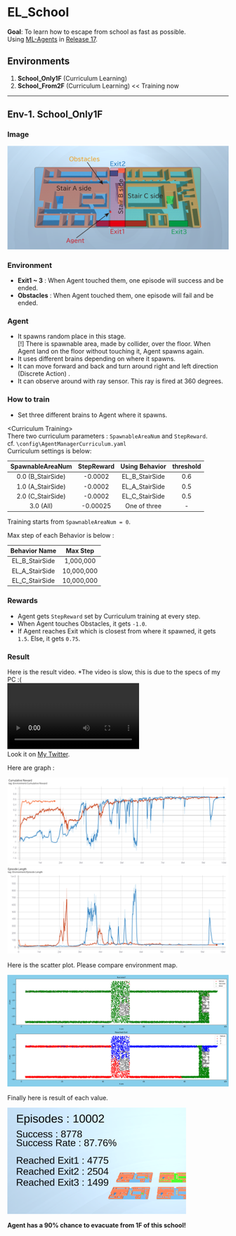 # EL_School
**Goal**: To learn how to escape from school as fast as possible.  
Using [ML-Agents](https://github.com/Unity-Technologies/ml-agents) in [Release 17](https://github.com/Unity-Technologies/ml-agents/tree/release_17).  

## Environments
1. **School_Only1F** (Curriculum Learning)
1. **School_From2F** (Curriculum Learning) << Training now

---
## Env-1. School_Only1F

### Image
![Stage](images/Stage_Only1F.png)

### Environment
* **Exit1 ~ 3** : When Agent touched them, one episode will success and be ended. 
* **Obstacles** : When Agent touched them, one episode will fail and be ended.

### Agent
* It spawns random place in this stage.  
[!] There is spawnable area, made by collider, over the floor. When Agent land on the floor without touching it, Agent spawns again.
* It uses different brains depending on where it spawns. 
* It can move forward and back and turn around right and left direction (Discrete Action) .
* It can observe around with ray sensor. This ray is fired at 360 degrees.

### How to train
* Set three different brains to Agent where it spawns.

\<Curriculum Training>  
There two curriculum parameters : ``SpawnableAreaNum`` and ``StepReward``.  
cf. ``\config\AgentManagerCurriculum.yaml``  
Curriculum settings is below: 

| SpawnableAreaNum | StepReward | Using Behavior | threshold |  
|:----------------:|:----------:|:--------------:|:---------:|
| 0.0 (B_StairSide)| -0.0002    | EL_B_StairSide | 0.6       |
| 1.0 (A_StairSide)| -0.0002    | EL_A_StairSide | 0.5       |
| 2.0 (C_StairSide)| -0.0002    | EL_C_StairSide | 0.5       |
| 3.0 (All)        | -0.00025   | One of three   | -         |

Training starts from ``SpawnableAreaNum = 0``.

Max step of each Behavior is below :  

| Behavior Name | Max Step   |
|:-------------:|:----------:|
|EL_B_StairSide | 1,000,000  |
|EL_A_StairSide | 10,000,000 |
|EL_C_StairSide | 10,000,000 |

### Rewards
* Agent gets ``StepReward`` set by Curriculum training at every step.
* When Agent touches Obstacles, it gets ``-1.0``.
* If Agent reaches Exit which is closest from where it spawned, it gets ``1.5``. Else, it gets ``0.75``.

### Result
Here is the result video. *The video is slow, this is due to the specs of my PC :(  
![result video](https://user-images.githubusercontent.com/79734873/147444470-8b665edb-289f-4361-b69f-fd716cac849f.mp4)  
Look it on [My Twitter](https://twitter.com/Yuulis04/status/1475024424101621761).

Here are graph :

![Reward graph](/images/graph_reward.png)  
![Reward graph](/images/graph_episode-length.png)

Here is the scatter plot. Please compare environment map.

![scatter plot](/images/Only1F_result_2021-12-26-16-19-30.png)

Finally here is result of each value.

![scatter plot](/images/Only1F_result_value_2021-12-26-16-19-30.png)

**Agent has a 90% chance to evacuate from 1F of this school!**